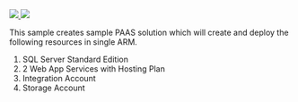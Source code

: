 <a href="https://portal.azure.com/#create/Microsoft.Template/uri/https://github.com/kamalhafsa/Hello-ARMSWORLD/blob/master/appserviceplan/AzuereDeploy.json" target="_blank">
    <img src="http://azuredeploy.net/deploybutton.png"/>
</a>
<a href="http://armviz.io/#/?load=https://github.com/kamalhafsa/Hello-ARMSWORLD/blob/master/appserviceplan/AzuereDeploy.json" target="_blank">
    <img src="http://armviz.io/visualizebutton.png"/>
</a>

This sample creates sample PAAS solution which will create and deploy the following resources in single ARM.

1.	SQL Server Standard Edition
2.	2 Web App Services with Hosting Plan
3.	Integration Account
4.  Storage Account